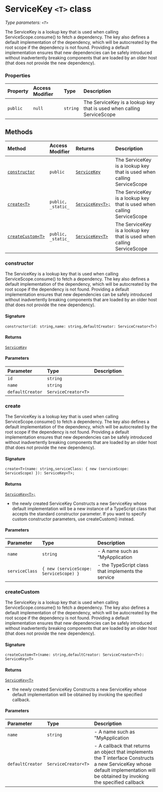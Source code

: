 # ServiceKey `<T>` class



_Type parameters: `<T>`_

The ServiceKey is a lookup key that is used when calling ServiceScope.consume() 
to fetch a dependency. The key also defines a default implementation of the 
dependency, which will be autocreated by the root scope if the dependency is not found. 
Providing a default implementation ensures that new dependencies can be safely 
introduced without inadvertently breaking components that are loaded by an older host 
(that does not provide the new dependency).



### Properties

| Property	   | Access Modifier | Type	| Description|
|:-------------|:----|:-------|:-----------|
|`public`     | `null` | `string` | The ServiceKey is a lookup key that is used when calling ServiceScope |




## Methods

| Method	   | Access Modifier | Returns	| Description|
|:-------------|:----|:-------|:-----------|
|[`constructor`](#constructor)     | `public` | [`ServiceKey`](servicekey.md) | The ServiceKey is a lookup key that is used when calling ServiceScope |
|[`create<T>`](#create<t>)     | `public, _static_` | [`ServiceKey<T>;`](servicekey.md) | The ServiceKey is a lookup key that is used when calling ServiceScope |
|[`createCustom<T>`](#createcustom<t>)     | `public, _static_` | [`ServiceKey<T>`](servicekey.md) | The ServiceKey is a lookup key that is used when calling ServiceScope |





### constructor

The ServiceKey is a lookup key that is used when calling ServiceScope.consume() 
to fetch a dependency. The key also defines a default implementation of the 
dependency, which will be autocreated by the root scope if the dependency is not found. 
Providing a default implementation ensures that new dependencies can be safely 
introduced without inadvertently breaking components that are loaded by an older host 
(that does not provide the new dependency).

#### Signature
`constructor(id: string,name: string,defaultCreator: ServiceCreator<T>)`

#### Returns
[`ServiceKey`](servicekey.md)


#### Parameters


| Parameter	   | Type    | Description |
|:-------------|:---------------|:------------|
| `id`    | `string` |  |
| `name`    | `string` |  |
| `defaultCreator`    | `ServiceCreator<T>` |  |


### create<T>

The ServiceKey is a lookup key that is used when calling ServiceScope.consume() 
to fetch a dependency. The key also defines a default implementation of the 
dependency, which will be autocreated by the root scope if the dependency is not found. 
Providing a default implementation ensures that new dependencies can be safely 
introduced without inadvertently breaking components that are loaded by an older host 
(that does not provide the new dependency).

#### Signature
`create<T>(name: string,serviceClass: { new (serviceScope: ServiceScope) }): ServiceKey<T>;`

#### Returns
[`ServiceKey<T>;`](servicekey.md)
- the newly created ServiceKey 
Constructs a new ServiceKey whose default implementation will be a new instance of 
a TypeScript class that accepts the standard constructor parameter. If you want to 
specify custom constructor parameters, use createCustom() instead.

#### Parameters


| Parameter	   | Type    | Description |
|:-------------|:---------------|:------------|
| `name`    | `string` | - A name such as "MyApplication |
| `serviceClass`    | `{ new (serviceScope: ServiceScope) }` | - the TypeScript class that implements the service |


### createCustom<T>

The ServiceKey is a lookup key that is used when calling ServiceScope.consume() 
to fetch a dependency. The key also defines a default implementation of the 
dependency, which will be autocreated by the root scope if the dependency is not found. 
Providing a default implementation ensures that new dependencies can be safely 
introduced without inadvertently breaking components that are loaded by an older host 
(that does not provide the new dependency).

#### Signature
`createCustom<T>(name: string,defaultCreator: ServiceCreator<T>): ServiceKey<T>`

#### Returns
[`ServiceKey<T>`](servicekey.md)
- the newly created ServiceKey 
Constructs a new ServiceKey whose default implementation will be obtained 
by invoking the specified callback.

#### Parameters


| Parameter	   | Type    | Description |
|:-------------|:---------------|:------------|
| `name`    | `string` | - A name such as "MyApplication |
| `defaultCreator`    | `ServiceCreator<T>` | - A callback that returns an object that implements the T interface  Constructs a new ServiceKey whose default implementation will be obtained  by invoking the specified callback |

